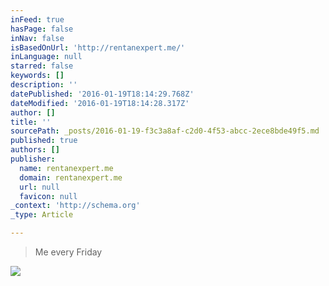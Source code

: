 ```yaml
---
inFeed: true
hasPage: false
inNav: false
isBasedOnUrl: 'http://rentanexpert.me/'
inLanguage: null
starred: false
keywords: []
description: ''
datePublished: '2016-01-19T18:14:29.768Z'
dateModified: '2016-01-19T18:14:28.317Z'
author: []
title: ''
sourcePath: _posts/2016-01-19-f3c3a8af-c2d0-4f53-abcc-2ece8bde49f5.md
published: true
authors: []
publisher:
  name: rentanexpert.me
  domain: rentanexpert.me
  url: null
  favicon: null
_context: 'http://schema.org'
_type: Article

---
```

> Me every Friday

![](https://s3-us-west-2.amazonaws.com/the-grid-img/p/1b274f39abf37938ca1c796f3600f5b7266ff9be.gif)